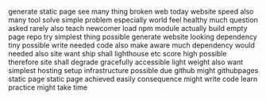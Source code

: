 generate static page see many thing broken web today website speed also many tool solve simple problem especially world feel healthy much question asked rarely also teach newcomer load npm module actually build empty page repo try simplest thing possible generate website looking dependency tiny possible write needed code also make aware much dependency would needed also site want ship shall lighthouse etc score high possible therefore site shall degrade gracefully accessible light weight also want simplest hosting setup infrastructure possible due github might githubpages static page static page achieved easily consequence might write code learn practice might take time